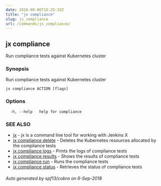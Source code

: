 ```yaml
---
date: 2018-09-06T15:25:33Z
title: "jx compliance"
slug: jx_compliance
url: /commands/jx_compliance/
---
```

## jx compliance

Run compliance tests against Kubernetes cluster

### Synopsis

Run compliance tests against Kubernetes cluster

```
jx compliance ACTION [flags]
```

### Options

```
  -h, --help   help for compliance
```

### SEE ALSO

* [jx](/commands/jx/)	 - jx is a command line tool for working with Jenkins X
* [jx compliance delete](/commands/jx_compliance_delete/)	 - Deletes the Kubernetes resources allocated by the compliance tests
* [jx compliance logs](/commands/jx_compliance_logs/)	 - Prints the logs of compliance tests
* [jx compliance results](/commands/jx_compliance_results/)	 - Shows the results of compliance tests
* [jx compliance run](/commands/jx_compliance_run/)	 - Runs the compliance tests
* [jx compliance status](/commands/jx_compliance_status/)	 - Retrieves the status of compliance tests

###### Auto generated by spf13/cobra on 6-Sep-2018
